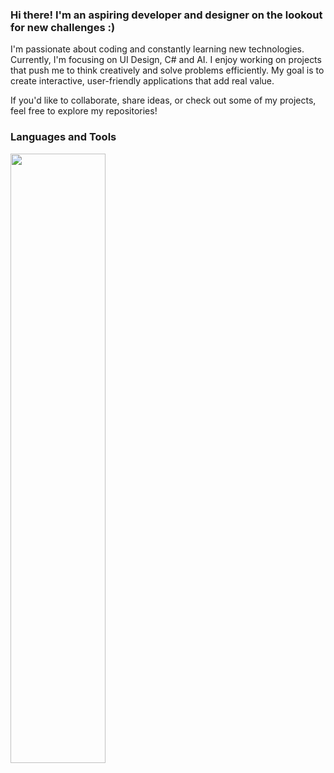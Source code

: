 ### Hi there! I'm an aspiring developer and designer on the lookout for new challenges :)

I'm passionate about coding and constantly learning new technologies. Currently, I'm focusing on UI Design, C# and AI. I enjoy working on projects that push me to think creatively and solve problems efficiently. My goal is to create interactive, user-friendly applications that add real value.

If you'd like to collaborate, share ideas, or check out some of my projects, feel free to explore my repositories!

### Languages and Tools

<div align="left">
<p>
    <a>
        <img src="https://skillicons.dev/icons?i=py,cs,javascript,typescript,react,spring,fastapi,threejs,blender,figma,visualstudio,unity" width="55%" height="50%"/>
    </a>
</p>
</div>
<br>    


